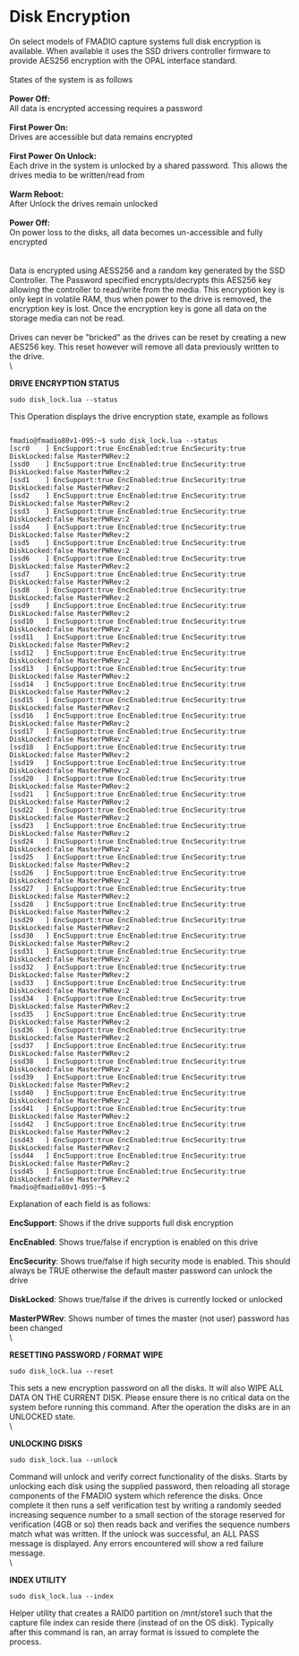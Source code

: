 # Disk Encryption

On select models of FMADIO capture systems full disk encryption is available. When available it uses the SSD drivers controller firmware to provide AES256 encryption with the OPAL interface standard.\
\
States of the system is as follows\
\
**Power Off:**\
All data is encrypted accessing requires a password\
\
**First Power On:**\
Drives are accessible but data remains encrypted\
\
**First Power On Unlock:**\
Each drive in the system is unlocked by a shared password. This allows the drives media to be written/read from\
\
**Warm Reboot:**\
After Unlock the drives remain unlocked\
\
**Power Off:**\
On power loss to the disks, all data becomes un-accessible and fully encrypted\
\
\
Data is encrypted using AESS256 and a random key generated by the SSD Controller. The Password specified encrypts/decrypts this AES256 key allowing the controller to read/write from the media. This encryption key is only kept in volatile RAM, thus when power to the drive is removed, the encryption key is lost. Once the encryption key is gone all data on the storage media can not be read.\
\
Drives can never be "bricked" as the drives can be reset by creating a new AES256 key. This reset however will remove all data previously written to the drive.\
\


**DRIVE ENCRYPTION STATUS**

```
sudo disk_lock.lua --status 
```

This Operation displays the drive encryption state, example as follows

```

fmadio@fmadio80v1-095:~$ sudo disk_lock.lua --status
[scr0    ] EncSupport:true EncEnabled:true EncSecurity:true DiskLocked:false MasterPWRev:2
[ssd0    ] EncSupport:true EncEnabled:true EncSecurity:true DiskLocked:false MasterPWRev:2
[ssd1    ] EncSupport:true EncEnabled:true EncSecurity:true DiskLocked:false MasterPWRev:2
[ssd2    ] EncSupport:true EncEnabled:true EncSecurity:true DiskLocked:false MasterPWRev:2
[ssd3    ] EncSupport:true EncEnabled:true EncSecurity:true DiskLocked:false MasterPWRev:2
[ssd4    ] EncSupport:true EncEnabled:true EncSecurity:true DiskLocked:false MasterPWRev:2
[ssd5    ] EncSupport:true EncEnabled:true EncSecurity:true DiskLocked:false MasterPWRev:2
[ssd6    ] EncSupport:true EncEnabled:true EncSecurity:true DiskLocked:false MasterPWRev:2
[ssd7    ] EncSupport:true EncEnabled:true EncSecurity:true DiskLocked:false MasterPWRev:2
[ssd8    ] EncSupport:true EncEnabled:true EncSecurity:true DiskLocked:false MasterPWRev:2
[ssd9    ] EncSupport:true EncEnabled:true EncSecurity:true DiskLocked:false MasterPWRev:2
[ssd10   ] EncSupport:true EncEnabled:true EncSecurity:true DiskLocked:false MasterPWRev:2
[ssd11   ] EncSupport:true EncEnabled:true EncSecurity:true DiskLocked:false MasterPWRev:2
[ssd12   ] EncSupport:true EncEnabled:true EncSecurity:true DiskLocked:false MasterPWRev:2
[ssd13   ] EncSupport:true EncEnabled:true EncSecurity:true DiskLocked:false MasterPWRev:2
[ssd14   ] EncSupport:true EncEnabled:true EncSecurity:true DiskLocked:false MasterPWRev:2
[ssd15   ] EncSupport:true EncEnabled:true EncSecurity:true DiskLocked:false MasterPWRev:2
[ssd16   ] EncSupport:true EncEnabled:true EncSecurity:true DiskLocked:false MasterPWRev:2
[ssd17   ] EncSupport:true EncEnabled:true EncSecurity:true DiskLocked:false MasterPWRev:2
[ssd18   ] EncSupport:true EncEnabled:true EncSecurity:true DiskLocked:false MasterPWRev:2
[ssd19   ] EncSupport:true EncEnabled:true EncSecurity:true DiskLocked:false MasterPWRev:2
[ssd20   ] EncSupport:true EncEnabled:true EncSecurity:true DiskLocked:false MasterPWRev:2
[ssd21   ] EncSupport:true EncEnabled:true EncSecurity:true DiskLocked:false MasterPWRev:2
[ssd22   ] EncSupport:true EncEnabled:true EncSecurity:true DiskLocked:false MasterPWRev:2
[ssd23   ] EncSupport:true EncEnabled:true EncSecurity:true DiskLocked:false MasterPWRev:2
[ssd24   ] EncSupport:true EncEnabled:true EncSecurity:true DiskLocked:false MasterPWRev:2
[ssd25   ] EncSupport:true EncEnabled:true EncSecurity:true DiskLocked:false MasterPWRev:2
[ssd26   ] EncSupport:true EncEnabled:true EncSecurity:true DiskLocked:false MasterPWRev:2
[ssd27   ] EncSupport:true EncEnabled:true EncSecurity:true DiskLocked:false MasterPWRev:2
[ssd28   ] EncSupport:true EncEnabled:true EncSecurity:true DiskLocked:false MasterPWRev:2
[ssd29   ] EncSupport:true EncEnabled:true EncSecurity:true DiskLocked:false MasterPWRev:2
[ssd30   ] EncSupport:true EncEnabled:true EncSecurity:true DiskLocked:false MasterPWRev:2
[ssd31   ] EncSupport:true EncEnabled:true EncSecurity:true DiskLocked:false MasterPWRev:2
[ssd32   ] EncSupport:true EncEnabled:true EncSecurity:true DiskLocked:false MasterPWRev:2
[ssd33   ] EncSupport:true EncEnabled:true EncSecurity:true DiskLocked:false MasterPWRev:2
[ssd34   ] EncSupport:true EncEnabled:true EncSecurity:true DiskLocked:false MasterPWRev:2
[ssd35   ] EncSupport:true EncEnabled:true EncSecurity:true DiskLocked:false MasterPWRev:2
[ssd36   ] EncSupport:true EncEnabled:true EncSecurity:true DiskLocked:false MasterPWRev:2
[ssd37   ] EncSupport:true EncEnabled:true EncSecurity:true DiskLocked:false MasterPWRev:2
[ssd38   ] EncSupport:true EncEnabled:true EncSecurity:true DiskLocked:false MasterPWRev:2
[ssd39   ] EncSupport:true EncEnabled:true EncSecurity:true DiskLocked:false MasterPWRev:2
[ssd40   ] EncSupport:true EncEnabled:true EncSecurity:true DiskLocked:false MasterPWRev:2
[ssd41   ] EncSupport:true EncEnabled:true EncSecurity:true DiskLocked:false MasterPWRev:2
[ssd42   ] EncSupport:true EncEnabled:true EncSecurity:true DiskLocked:false MasterPWRev:2
[ssd43   ] EncSupport:true EncEnabled:true EncSecurity:true DiskLocked:false MasterPWRev:2
[ssd44   ] EncSupport:true EncEnabled:true EncSecurity:true DiskLocked:false MasterPWRev:2
[ssd45   ] EncSupport:true EncEnabled:true EncSecurity:true DiskLocked:false MasterPWRev:2
fmadio@fmadio80v1-095:~$
```

Explanation of each field is as follows:\
\
**EncSupport**: Shows if the drive supports full disk encryption\
\
**EncEnabled**: Shows true/false if encryption is enabled on this drive\
\
**EncSecurity**: Shows true/false if high security mode is enabled. This should always be TRUE otherwise the default master password can unlock the drive\
\
**DiskLocked**: Shows true/false if the drives is currently locked or unlocked\
\
**MasterPWRev**: Shows number of times the master (not user) password has been changed\
\


**RESETTING PASSWORD / FORMAT WIPE**

```
sudo disk_lock.lua --reset 
```

This sets a new encryption password on all the disks. It will also WIPE ALL DATA ON THE CURRENT DISK. Please ensure there is no critical data on the system before running this command. After the operation the disks are in an UNLOCKED state.\
\


**UNLOCKING DISKS**

```
sudo disk_lock.lua --unlock 
```

Command will unlock and verify correct functionality of the disks. Starts by unlocking each disk using the supplied password, then reloading all storage components of the FMADIO system which reference the disks. Once complete it then runs a self verification test by writing a randomly seeded increasing sequence number to a small section of the storage reserved for verification (4GB or so) then reads back and verifies the sequence numbers match what was written. If the unlock was successful, an ALL PASS message is displayed. Any errors encountered will show a red failure message.\
\


**INDEX UTILITY**

```
sudo disk_lock.lua --index 
```

Helper utility that creates a RAID0 partition on /mnt/store1 such that the capture file index can reside there (instead of on the OS disk). Typically after this command is ran, an array format is issued to complete the process.
